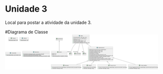 # Unidade 3

Local para postar a atividade da unidade 3.  

#Diagrama de Classe
![Diagrama de Classes](CG_N3/svg/include.svg "Diagrama de Classes")  
